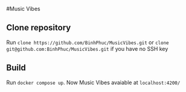 #Music Vibes
## Clone repository
Run `clone https://github.com/BinhPhuc/MusicVibes.git` or `clone git@github.com:BinhPhuc/MusicVibes.git` if you have no SSH key
## Build
Run `docker compose up`. Now Music Vibes avaiable at `localhost:4200/`
